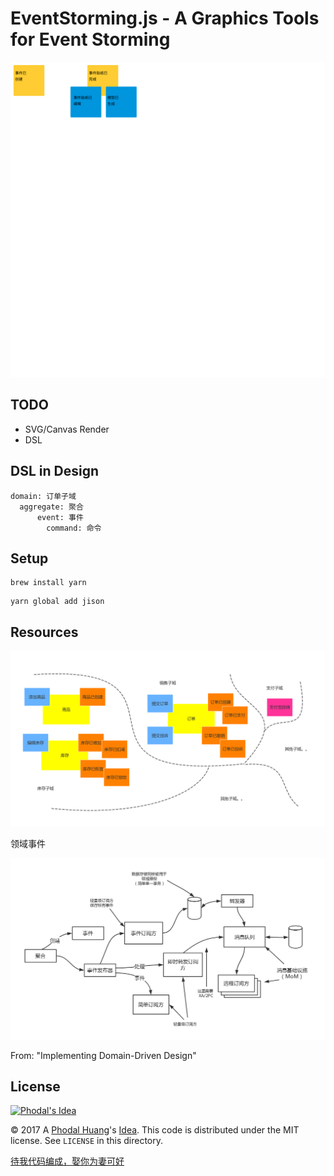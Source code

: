# EventStorming.js - A Graphics Tools for Event Storming

![Example](./graphics/rect.svg)

TODO
---

 - SVG/Canvas Render
 - DSL

DSL in Design
---

```
domain: 订单子域
  aggregate: 聚合
      event: 事件
        command: 命令
```

Setup
---

```
brew install yarn
```

```
yarn global add jison
```


Resources
---

![Event Storming Example](./graphics/event-storming.png)

领域事件

![Architecture](./graphics/domain-event.png)

From: "Implementing Domain-Driven Design"

License
---

[![Phodal's Idea](http://brand.phodal.com/shields/idea-small.svg)](http://ideas.phodal.com/)

© 2017 A [Phodal Huang](https://www.phodal.com)'s [Idea](http://github.com/phodal/ideas).  This code is distributed under the MIT license. See `LICENSE` in this directory.

[待我代码编成，娶你为妻可好](http://www.xuntayizhan.com/blog/ji-ke-ai-qing-zhi-er-shi-dai-wo-dai-ma-bian-cheng-qu-ni-wei-qi-ke-hao-wan/)
